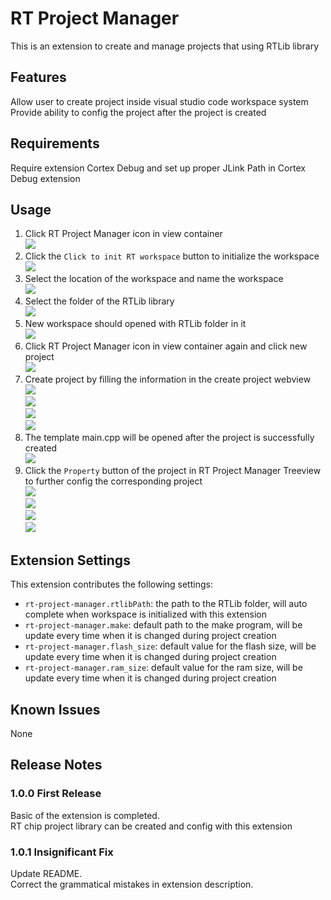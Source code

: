 # RT Project Manager

This is an extension to create and manage projects that using RTLib library

## Features

Allow user to create project inside visual studio code workspace system  
Provide ability to config the project after the project is created

## Requirements

Require extension Cortex Debug and set up proper JLink Path in Cortex Debug extension

## Usage
1. Click RT Project Manager icon in view container<br>
![](./readme_images/1.png)<br>
2. Click the `Click to init RT workspace` button to initialize the workspace<br>
![](./readme_images/2.png)<br>
3. Select the location of the workspace and name the workspace<br>
![](./readme_images/3.png)<br>
4. Select the folder of the RTLib library<br>
![](./readme_images/4.png)<br>
5. New workspace should opened with RTLib folder in it<br>
![](./readme_images/5.png)<br>
6. Click RT Project Manager icon in view container again and click new project<br>
![](./readme_images/6.png)<br>
7. Create project by filling the information in the create project webview<br>
![](./readme_images/7.png)<br>
![](./readme_images/8.png)<br>
![](./readme_images/9.png)<br>
![](./readme_images/10.png)<br>
8. The template main.cpp will be opened after the project is successfully created<br>
![](./readme_images/11.png)<br>
9. Click the `Property` button of the project in RT Project Manager Treeview to further config the corresponding project<br>
![](./readme_images/12.png)<br>
![](./readme_images/13.png)<br>
![](./readme_images/14.png)<br>
![](./readme_images/15.png)<br>

## Extension Settings

This extension contributes the following settings:

* `rt-project-manager.rtlibPath`: the path to the RTLib folder, will auto complete when workspace is initialized with this extension
* `rt-project-manager.make`: default path to the make program, will be update every time when it is changed during project creation
* `rt-project-manager.flash_size`: default value for the flash size, will be update every time when it is changed during project creation
* `rt-project-manager.ram_size`: default value for the ram size, will be update every time when it is changed during project creation

## Known Issues

None

## Release Notes


### 1.0.0 First Release

Basic of the extension is completed.<br>
RT chip project library can be created and config with this extension

### 1.0.1 Insignificant Fix

Update README.<br>
Correct the grammatical mistakes in extension description.